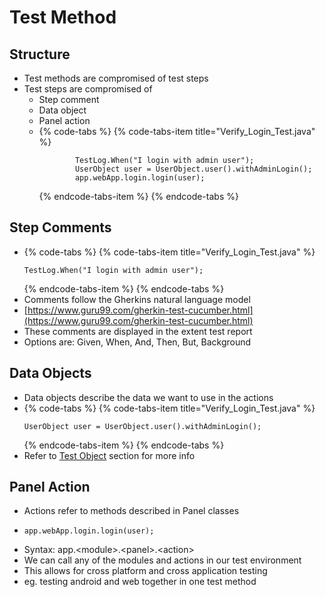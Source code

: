 # Test Method

## Structure

* Test methods are compromised of test steps
* Test steps are compromised of
  * Step comment
  * Data object
  * Panel action
  * {% code-tabs %}
    {% code-tabs-item title="Verify\_Login\_Test.java" %}
    ```text
    		TestLog.When("I login with admin user");
    		UserObject user = UserObject.user().withAdminLogin();
    		app.webApp.login.login(user);
    ```
    {% endcode-tabs-item %}
    {% endcode-tabs %}

## Step Comments

* {% code-tabs %}
  {% code-tabs-item title="Verify\_Login\_Test.java" %}
  ```text
  TestLog.When("I login with admin user");
  ```
  {% endcode-tabs-item %}
  {% endcode-tabs %}
* Comments follow the Gherkins natural language model 
* [https://www.guru99.com/gherkin-test-cucumber.html](https://www.guru99.com/gherkin-test-cucumber.html)
* These comments are displayed in the extent test report 
* Options are: Given, When, And, Then, But, Background

## Data Objects

* Data objects describe the data we want to use in the actions
* {% code-tabs %}
  {% code-tabs-item title="Verify\_Login\_Test.java" %}
  ```text
  UserObject user = UserObject.user().withAdminLogin();
  ```
  {% endcode-tabs-item %}
  {% endcode-tabs %}
* Refer to [Test Object](https://ehsan-matean.gitbook.io/automationcore/~/edit/drafts/-L_G98XxUqlCKVCkJFH2/test-object/test-object) section for more info

## Panel Action

* Actions refer to methods described in Panel classes 
* ```text
  app.webApp.login.login(user);
  ```
* Syntax: app.&lt;module&gt;.&lt;panel&gt;.&lt;action&gt;
* We can call any of the modules and actions in our test environment
* This allows for cross platform and cross application testing
* eg. testing android and web together in one test method





